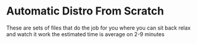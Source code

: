 # Automatic Distro From Scratch
These are sets of files that do the job for you where you can sit back relax and watch it work the estimated time is average on 2-9 minutes
